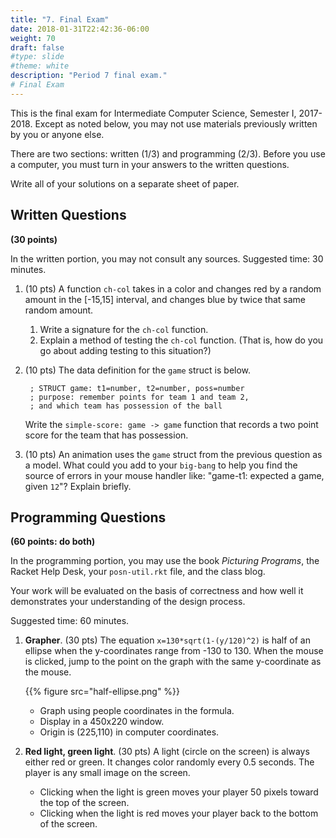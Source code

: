 ```yaml
---
title: "7. Final Exam"
date: 2018-01-31T22:42:36-06:00
weight: 70
draft: false
#type: slide
#theme: white
description: "Period 7 final exam."
# Final Exam
---
```


This is the final exam for Intermediate Computer Science, Semester I,
2017-2018. Except as noted below, you may not use materials previously
written by you or anyone else.

There are two sections: written (1/3) and programming (2/3). Before
you use a computer, you must turn in your answers to the written questions.

Write all of your solutions on a separate sheet of paper. 

## Written Questions 

**(30 points)**

In the written portion, you may not consult any sources. Suggested
time: 30 minutes.

1. (10 pts) A function `ch-col` takes in a color and changes red by a
   random amount in the [-15,15] interval, and changes blue by twice
   that same random amount.
   
    1. Write a signature for the `ch-col` function.
    2. Explain a method of testing the `ch-col` function. (That is,
       how do you go about adding testing to this situation?)

2. (10 pts) The data definition for the `game` struct is below. 

        ; STRUCT game: t1=number, t2=number, poss=number
        ; purpose: remember points for team 1 and team 2, 
        ; and which team has possession of the ball

    Write the `simple-score: game -> game` function that records
    a two point score for the team that has possession. 

3. (10 pts) An animation uses the `game` struct from the previous
   question as a model.  What could you add to your `big-bang` to help
   you find the source of errors in your mouse handler like: "game-t1:
   expected a game, given `12`"? Explain briefly.
  
## Programming Questions 

**(60 points: do both)**

In the programming portion, you may use the book _Picturing Programs_,
the Racket Help Desk, your `posn-util.rkt` file, and the class blog. 

Your work will be evaluated on the basis of correctness and how well
it demonstrates your understanding of the design process.

Suggested time: 60 minutes. 

1. **Grapher**. (30 pts) The equation `x=130*sqrt(1-(y/120)^2)` is half of an
   ellipse when the y-coordinates range from -130 to 130. 
   When the mouse is clicked, jump to the point
   on the graph with the same y-coordinate as the mouse.

    {{% figure src="half-ellipse.png" %}}
    
    * Graph using people coordinates in the formula.
    * Display in a 450x220 window.
    * Origin is (225,110) in computer coordinates.



2. **Red light, green light**. (30 pts) A light (circle on the screen) is
   always either red or green. It changes color randomly every 0.5
   seconds. The player is any small image on the screen.

    * Clicking when the light is green moves your player
      50 pixels toward the top of the screen.
    * Clicking when the light is red moves your player back to the 
      bottom of the screen.


